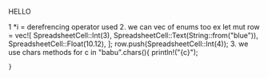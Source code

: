 
HELLO

1 *i = derefrencing operator used
2. we can vec of enums too ex
 let mut row = vec![
        SpreadsheetCell::Int(3),
        SpreadsheetCell::Text(String::from("blue")),
        SpreadsheetCell::Float(10.12),
    ];
    row.push(SpreadsheetCell::Int(4));
3. we use   chars methods  for c in "babu".chars(){
        println!("{c}");

    }